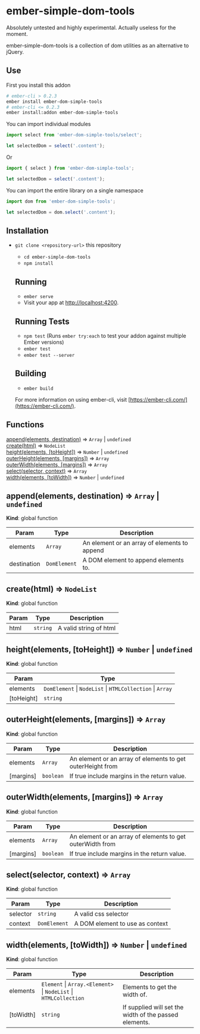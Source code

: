 # ember-simple-dom-tools

Absolutely untested and highly experimental.  Actually useless for the moment.

ember-simple-dom-tools is a collection of dom utilities as an alternative to jQuery.

## Use

First you install this addon

```sh
# ember-cli > 0.2.3
ember install ember-dom-simple-tools
# ember-cli <= 0.2.3
ember install:addon ember-dom-simple-tools
```

You can import individual modules

```js
import select from 'ember-dom-simple-tools/select';

let selectedDom = select('.content');
```

Or

```js
import { select } from 'ember-dom-simple-tools';

let selectedDom = select('.content');
```


You can import the entire library on a single namespace

```js
import dom from 'ember-dom-simple-tools';

let selectedDom = dom.select('.content');
```


## Installation

* `git clone <repository-url>` this repository
    * `cd ember-simple-dom-tools`
    * `npm install`

    ## Running

    * `ember serve`
    * Visit your app at [http://localhost:4200](http://localhost:4200).

    ## Running Tests

    * `npm test` (Runs `ember try:each` to test your addon against multiple Ember versions)
    * `ember test`
    * `ember test --server`

    ## Building

    * `ember build`

    For more information on using ember-cli, visit [https://ember-cli.com/](https://ember-cli.com/).
## Functions

<dl>
<dt><a href="#append">append(elements, destination)</a> ⇒ <code>Array</code> | <code>undefined</code></dt>
<dd></dd>
<dt><a href="#create">create(html)</a> ⇒ <code>NodeList</code></dt>
<dd></dd>
<dt><a href="#height">height(elements, [toHeight])</a> ⇒ <code>Number</code> | <code>undefined</code></dt>
<dd></dd>
<dt><a href="#outerHeight">outerHeight(elements, [margins])</a> ⇒ <code>Array</code></dt>
<dd></dd>
<dt><a href="#outerWidth">outerWidth(elements, [margins])</a> ⇒ <code>Array</code></dt>
<dd></dd>
<dt><a href="#select">select(selector, context)</a> ⇒ <code>Array</code></dt>
<dd></dd>
<dt><a href="#width">width(elements, [toWidth])</a> ⇒ <code>Number</code> | <code>undefined</code></dt>
<dd></dd>
</dl>

<a name="append"></a>

## append(elements, destination) ⇒ <code>Array</code> \| <code>undefined</code>
**Kind**: global function  

| Param | Type | Description |
| --- | --- | --- |
| elements | <code>Array</code> | An element or an array of elements to append |
| destination | <code>DomElement</code> | A DOM element to append elements to. |

<a name="create"></a>

## create(html) ⇒ <code>NodeList</code>
**Kind**: global function  

| Param | Type | Description |
| --- | --- | --- |
| html | <code>string</code> | A valid string of html |

<a name="height"></a>

## height(elements, [toHeight]) ⇒ <code>Number</code> \| <code>undefined</code>
**Kind**: global function  

| Param | Type |
| --- | --- |
| elements | <code>DomElement</code> \| <code>NodeList</code> \| <code>HTMLCollection</code> \| <code>Array</code> | 
| [toHeight] | <code>string</code> | 

<a name="outerHeight"></a>

## outerHeight(elements, [margins]) ⇒ <code>Array</code>
**Kind**: global function  

| Param | Type | Description |
| --- | --- | --- |
| elements | <code>Array</code> | An element or an array of elements to get outerHeight from |
| [margins] | <code>boolean</code> | If true include margins in the return value. |

<a name="outerWidth"></a>

## outerWidth(elements, [margins]) ⇒ <code>Array</code>
**Kind**: global function  

| Param | Type | Description |
| --- | --- | --- |
| elements | <code>Array</code> | An element or an array of elements to get outerWidth from |
| [margins] | <code>boolean</code> | If true include margins in the return value. |

<a name="select"></a>

## select(selector, context) ⇒ <code>Array</code>
**Kind**: global function  

| Param | Type | Description |
| --- | --- | --- |
| selector | <code>string</code> | A valid css selector |
| context | <code>DomElement</code> | A DOM element to use as context |

<a name="width"></a>

## width(elements, [toWidth]) ⇒ <code>Number</code> \| <code>undefined</code>
**Kind**: global function  

| Param | Type | Description |
| --- | --- | --- |
| elements | <code>Element</code> \| <code>Array.&lt;Element&gt;</code> \| <code>NodeList</code> \| <code>HTMLCollection</code> | Elements to get the width of. |
| [toWidth] | <code>string</code> | If supplied will set the width of the passed elements. |


